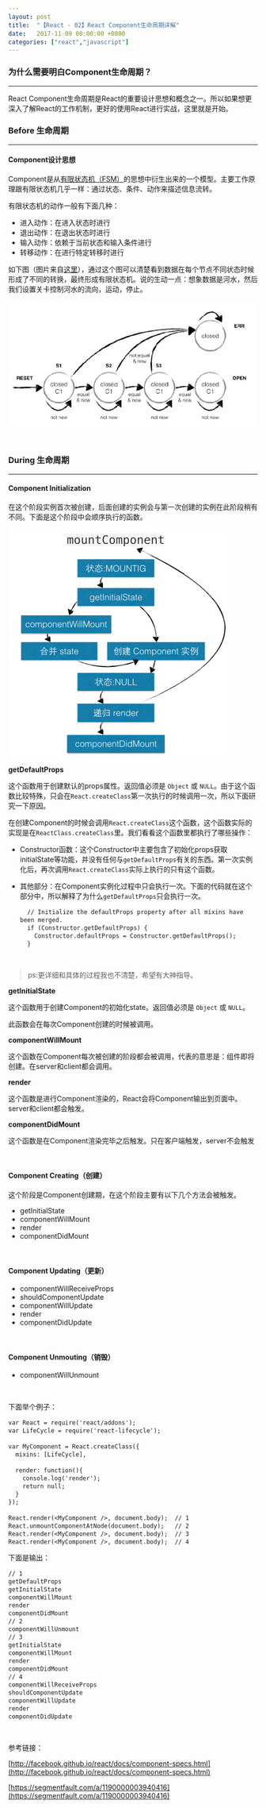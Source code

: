 ```yaml
---
layout: post
title:  "【React - 02】React Component生命周期详解"
date:   2017-11-09 00:00:00 +0800
categories: ["react","javascript"]
---
```


### 为什么需要明白Component生命周期？
---
React Component生命周期是React的重要设计思想和概念之一。所以如果想更深入了解React的工作机制，更好的使用React进行实战，这里就是开始。

### Before 生命周期
---

#### Component设计思想
Component是从[有限状态机（FSM）](https://zh.wikipedia.org/wiki/%E6%9C%89%E9%99%90%E7%8A%B6%E6%80%81%E6%9C%BA)的思想中衍生出来的一个模型。主要工作原理跟有限状态机几乎一样：通过状态、条件、动作来描述信息流转。

有限状态机的动作一般有下面几种：

- 进入动作：在进入状态时进行
- 退出动作：在退出状态时进行
- 输入动作：依赖于当前状态和输入条件进行
- 转移动作：在进行特定转移时进行

如下图（图片来自[这里](https://segmentfault.com/a/1190000003940416)），通过这个图可以清楚看到数据在每个节点不同状态时候形成了不同的转换，最终形成有限状态机。说的生动一点：想象数据是河水，然后我们设置关卡控制河水的流向，运动，停止。

![](/images/fsm.jpeg)

<br>

### During 生命周期
---

#### Component Initialization

在这个阶段实例首次被创建，后面创建的实例会与第一次创建的实例在此阶段稍有不同。下面是这个阶段中会顺序执行的函数。

![](/images/react-component-initialization.jpeg)

**getDefaultProps**

这个函数用于创建默认的props属性。返回值必须是 `Object` 或 `NULL`。由于这个函数比较特殊，只会在`React.createClass`第一次执行的时候调用一次，所以下面研究一下原因。

在创建Component的时候会调用`React.createClass`这个函数，这个函数实际的实现是在`ReactClass.createClass`里。我们看看这个函数里都执行了哪些操作：

- Constructor函数：这个Constructor中主要包含了初始化props获取initialState等功能，并没有任何与`getDefaultProps`有关的东西。第一次实例化后，再次调用`React.createClass`实际上执行的只有这个函数。

- 其他部分：在Component实例化过程中只会执行一次。下面的代码就在这个部分中，所以解释了为什么`getDefaultProps`只会执行一次。

        // Initialize the defaultProps property after all mixins have been merged.
        if (Constructor.getDefaultProps) {
          Constructor.defaultProps = Constructor.getDefaultProps();
        }


<br>

> ps:更详细和具体的过程我也不清楚，希望有大神指导。

**getInitialState**

这个函数用于创建Component的初始化state。返回值必须是 `Object` 或 `NULL`。

此函数会在每次Component创建的时候被调用。

**componentWillMount**

这个函数在Component每次被创建的阶段都会被调用，代表的意思是：组件即将创建。在server和client都会调用。

**render**

这个函数是进行Component渲染的，React会将Component输出到页面中。server和client都会触发。

**componentDidMount**

这个函数是在Component渲染完毕之后触发。只在客户端触发，server不会触发

<br>

#### Component Creating（创建）
这个阶段是Component创建期，在这个阶段主要有以下几个方法会被触发。

- getInitialState
- componentWillMount
- render
- componentDidMount

<br>

#### Component Updating（更新）
- componentWillReceiveProps
- shouldComponentUpdate
- componentWillUpdate
- render
- componentDidUpdate

<br>

#### Component Unmouting（销毁）
- componentWillUnmount

<br>

下面举个例子：

    var React = require('react/addons');
    var LifeCycle = require('react-lifecycle');
    
    var MyComponent = React.createClass({
      mixins: [LifeCycle],
    
      render: function(){
        console.log('render');
        return null;
      }
    });
    
    React.render(<MyComponent />, document.body);  // 1
    React.unmountComponentAtNode(document.body);   // 2
    React.render(<MyComponent />, document.body);  // 3
    React.render(<MyComponent />, document.body);  // 4


下面是输出：

    // 1
    getDefaultProps
    getInitialState
    componentWillMount
    render
    componentDidMount
    // 2
    componentWillUnmount
    // 3
    getInitialState
    componentWillMount
    render
    componentDidMount
    // 4
    componentWillReceiveProps
    shouldComponentUpdate
    componentWillUpdate
    render
    componentDidUpdate


<br>

参考链接：

[http://facebook.github.io/react/docs/component-specs.html](http://facebook.github.io/react/docs/component-specs.html)

[https://segmentfault.com/a/1190000003940416](https://segmentfault.com/a/1190000003940416)


